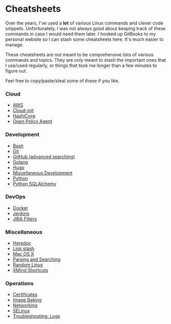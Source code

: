 # Cheatsheets

Over the years, I've used a **lot** of various Linux commands and clever code snippets. Unfortunately, I was not always good about keeping track of these commands in case I would need them later. I hooked up GitBooks to my personal website so I can stash some cheatsheets here. It's much easier to manage.

These cheatsheets are not meant to be comprehensive lists of various commands and topics. They are only meant to stash the important ones that I use/used regularly, or things that took me longer than a few minutes to figure out.

Feel free to copy/paste/steal some of these if you like.

### Cloud

* [AWS](cloud/aws.md)
* [Cloud-init](cloud/cloud-init.md)
* [HashiCorp](cloud/hashicorp.md)
* [Open Policy Agent](cloud/open-policy-agent.md)

### Development

* [Bash](development/bash.md)
* [Git](development/git.md)
* [GitHub \(advanced searching\)](development/github-advanced-searching.md)
* [Golang](development/golang.md)
* [Hugo](development/hugo.md)
* [Miscellaneous Development](development/misc.-development.md)
* [Python](development/python.md)
* [Python SQLAlchemy](development/sqlalchemy.md)

### DevOps

* [Docker](devops/docker.md)
* [Jenkins](devops/jenkins.md)
* [JIRA Filters](devops/jira.md)

### Miscellaneous

* [Heredoc](miscellaneous/heredoc.md)
* [Link stash](miscellaneous/link-stash.md)
* [Mac OS X](miscellaneous/mac-os-x.md)
* [Parsing and Searching](miscellaneous/parsing-and-searching.md)
* [Random Linux](miscellaneous/random-linux.md)
* [XMind Shortcuts](miscellaneous/xmind.md)

### Operations

* [Certificates](operations/certificates.md)
* [Image Baking](operations/image-baking.md)
* [Networking](operations/networking.md)
* [SELinux](operations/selinux.md)
* [Troubleshooting: Logs](operations/troubleshooting-logs.md)

